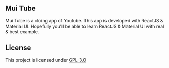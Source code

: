 ## Mui Tube

Mui Tube is a cloing app of Youtube. This app is developed with ReactJS & Material UI. Hopefully you'll be able to learn ReactJS & Material UI with real & best example.

## License

This project is licensed under [GPL-3.0](https://github.com/mrhrifat/muitube/blob/master/LICENSE.md)
